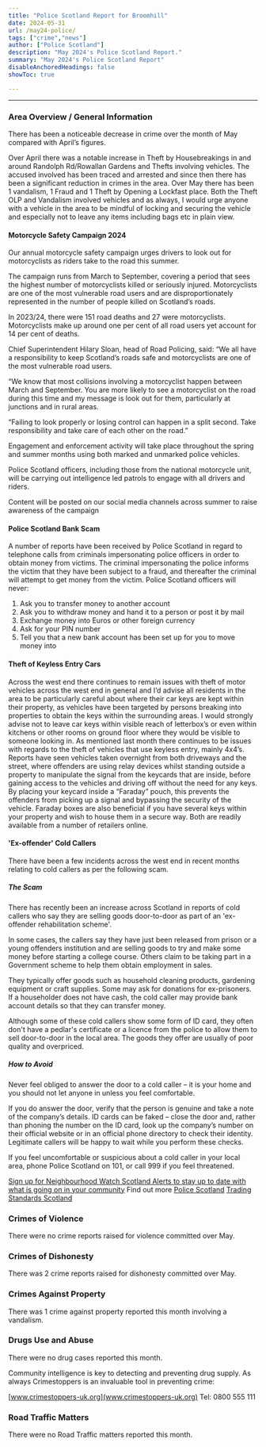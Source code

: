 ```yaml
---
title: "Police Scotland Report for Broomhill" 
date: 2024-05-31
url: /may24-police/
tags: ["crime","news"]
author: ["Police Scotland"]
description: "May 2024's Police Scotland Report." 
summary: "May 2024's Police Scotland Report"
disableAnchoredHeadings: false
showToc: true

---
```


---

### Area Overview / General Information

There has been a noticeable decrease in crime over the month of May compared with April’s figures.

Over April there was a notable increase in Theft by Housebreakings in and around Randolph Rd/Rowallan Gardens and Thefts involving vehicles. The accused involved has been traced and arrested and since then there has been a significant reduction in crimes in the area. Over May there has been 1 vandalism, 1 Fraud and 1 Theft by Opening a Lockfast place. Both the Theft OLP and Vandalism involved vehicles and as always, I would urge anyone with a vehicle in the area to be mindful of locking and securing the vehicle and especially not to leave any items including bags etc in plain view.


#### Motorcycle Safety Campaign 2024

Our annual motorcycle safety campaign urges drivers to look out for motorcyclists as riders take to the road this summer.

The campaign runs from March to September, covering a period that sees the highest number of motorcyclists killed or seriously injured. Motorcyclists are one of the most vulnerable road users and are disproportionately represented in the number of people killed on Scotland’s roads.

In 2023/24, there were 151 road deaths and 27 were motorcyclists. Motorcyclists make up around one per cent of all road users yet account for 14 per cent of deaths.

Chief Superintendent Hilary Sloan, head of Road Policing, said: “We all have a responsibility to keep Scotland’s roads safe and motorcyclists are one of the most vulnerable road users.

“We know that most collisions involving a motorcyclist happen between March and September. You are more likely to see a motorcyclist on the road during this time and my message is look out for them, particularly at junctions and in rural areas.

“Failing to look properly or losing control can happen in a split second. Take responsibility and take care of each other on the road.”

Engagement and enforcement activity will take place throughout the spring and summer months using both marked and unmarked police vehicles.

Police Scotland officers, including those from the national motorcycle unit, will be carrying out intelligence led patrols to engage with all drivers and riders.

Content will be posted on our social media channels across summer to raise awareness of the campaign


#### Police Scotland Bank Scam

A  number of reports have been received by Police Scotland in regard to telephone calls from criminals impersonating police officers in order to obtain money from victims. The criminal impersonating the police informs the victim that they have been subject to a fraud, and thereafter the criminal will attempt to get money from the victim. Police Scotland officers will never:

1. Ask you to transfer money to another account
2. Ask you to withdraw money and hand it to a person or post it by mail
3. Exchange money into Euros or other foreign currency
4. Ask for your PIN number
5. Tell you that a new bank account has been set up for you to move money into

#### Theft of Keyless Entry Cars

Across the west end there continues to remain issues with theft of motor vehicles across the west end in general and I’d advise all residents in the area to be particularly careful about where their car keys are kept within their property, as vehicles have been targeted by persons breaking into properties to obtain the keys within the surrounding areas. I would strongly advise not to leave car keys within visible reach of letterbox’s or even within kitchens or other rooms on ground floor where they would be visible to someone looking in. As mentioned last month there continues to be issues with regards to the theft of vehicles that use keyless entry, mainly 4x4’s. Reports have seen vehicles taken overnight from both driveways and the street, where offenders are using relay devices whilst standing outside a property to manipulate the signal from the keycards that are inside, before gaining access to the vehicles and driving off without the need for any keys. By placing your keycard inside a “Faraday” pouch, this prevents the offenders from picking up a signal and bypassing the security of the vehicle. Faraday boxes are also beneficial if you have several keys within your property and wish to house them in a secure way. Both are readily available from a number of retailers online. 


#### 'Ex-offender' Cold Callers 

There have been a few incidents across the west end in recent months relating to cold callers as per the following scam.

##### The Scam
There has recently been an increase across Scotland in reports of cold callers who say they are selling goods door-to-door as part of an 'ex-offender rehabilitation scheme'. 

In some cases, the callers say they have just been released from prison or a young offenders institution and are selling goods to try and make some money before starting a college course. Others claim to be taking part in a Government scheme to help them obtain employment in sales.

They typically offer goods such as household cleaning products, gardening equipment or craft supplies. Some may ask for donations for ex-prisoners. If a householder does not have cash, the cold caller may provide bank account details so that they can transfer money.

Although some of these cold callers show some form of ID card, they often don't have a pedlar's certificate or a licence from the police to allow them to sell door-to-door in the local area. The goods they offer are usually of poor quality and overpriced.

##### How to Avoid
Never feel obliged to answer the door to a cold caller – it is your home and you should not let anyone in unless you feel comfortable.

If you do answer the door, verify that the person is genuine and take a note of the company’s details. ID cards can be faked – close the door and, rather than phoning the number on the ID card, look up the company’s number on their official website or in an official phone directory to check their identity. Legitimate callers will be happy to wait while you perform these checks.

If you feel uncomfortable or suspicious about a cold caller in your local area, phone Police Scotland on 101, or call 999 if you feel threatened.

[Sign up for Neighbourhood Watch Scotland Alerts to stay up to date with what is going on in your community](www.neighbourhoodwatchscotland.co.uk)
Find out more
[Police Scotland](www.scotland.police.uk/doorstep-crime-and-bogus-callers)
[Trading Standards Scotland](www.tsscot.co.uk/doorstep-scammers)


### Crimes of Violence 

There were no crime reports raised for violence committed over May.

### Crimes of Dishonesty

There was 2 crime reports raised for dishonesty committed over May.

### Crimes Against Property

There was 1 crime against property reported this month involving a vandalism.

### Drugs Use and Abuse

There were no drug cases reported this month.  

Community intelligence is key to detecting and preventing drug supply. As always Crimestoppers is an invaluable tool in preventing crime:

[www.crimestoppers-uk.org](www.crimestoppers-uk.org)
Tel: 0800 555 111 

### Road Traffic Matters 

There were no Road Traffic matters reported this month.